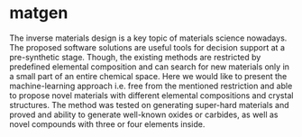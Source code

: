 # matgen
The inverse materials design is a key topic of materials science nowadays. The proposed software solutions are useful tools for decision support at a pre-synthetic stage. Though, the existing methods are restricted by predefined elemental composition and can search for new materials only in a small part of an entire chemical space. Here we would like to present the machine-learning approach i.e. free from the mentioned restriction and able to propose novel materials with different elemental compositions and crystal structures. The method was tested on generating super-hard materials and proved and ability to generate well-known oxides or carbides, as well as novel compounds with three or four elements inside.
